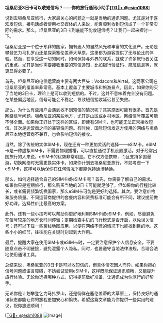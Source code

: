**坦桑尼亚3日卡可以收短信吗？——你的旅行通讯小助手[[TG💪+ @esim1088](https://t.me/s/esim1088)]**

说到去坦桑尼亚旅行，大家最关心的问题之一就是当地的通讯问题。尤其是对于喜欢发短信、接电话或者使用社交媒体的人来说，能否顺利收到短信成了一个非常实际的需求。那么，坦桑尼亚的3日卡到底能不能收短信呢？让我们一起来探讨一下。

坦桑尼亚是一个位于东非的国家，拥有迷人的自然风光和丰富的文化遗产。无论是攀登乞力马扎罗山还是探索塞伦盖蒂大草原，这里都为游客提供了无与伦比的体验。然而，在享受这一切的同时，如何保持与外界的联系，就成了许多旅行者关注的重点。尤其是当你需要接收重要的短信通知，比如银行验证码、航班信息等，就更显得必要了。

首先，坦桑尼亚的电信运营商主要有两大巨头：Vodacom和Airtel。这两家公司在坦桑尼亚的覆盖率非常高，基本上覆盖了主要城市和旅游景点。因此，如果你购买了当地的3日卡，理论上是可以收到短信的。不过，这并不意味着完全没有问题。在某些偏远地区，信号可能会不稳定，导致短信接收延迟甚至失败。

那么，为什么有些用户会遇到收不到短信的情况呢？其实原因可能有很多。首先是网络信号问题。坦桑尼亚的某些地方，尤其是山区或乡村地区，网络信号覆盖可能不够全面。如果你正好处于这样的区域，即使有SIM卡，也可能无法正常接收短信。其次是运营商之间的兼容性问题。有时候，国际短信发送方使用的网络与坦桑尼亚本地运营商不兼容，也会影响短信的接收。

当然，除了传统的实体SIM卡，现在还有一种更加灵活的选择——eSIM卡。eSIM卡是一种虚拟SIM卡，不需要物理插槽，可以直接通过手机设置激活。对于经常出国旅行的人来说，eSIM卡的优势非常明显。它不仅方便携带，而且支持多国漫游，切换网络时无需更换实体卡。如果你计划去坦桑尼亚旅行，不妨考虑一下eSIM卡，这样可以确保你在任何情况下都能保持通讯畅通。

那么，如何选择适合自己的SIM卡或eSIM卡呢？首先，你需要了解自己的需求。如果你只是短期旅行，那么购买当地的3日卡可能就足够了。但如果你的行程比较长，或者需要频繁切换国家，那么eSIM卡可能是更好的选择。其次，要注意价格和服务质量。不同运营商提供的套餐内容和资费标准可能会有所不同，建议提前做好功课，选择性价比最高的方案。

此外，还有一些小技巧可以帮助你更好地利用SIM卡或eSIM卡。例如，尽量避免在信号较差的地方长时间停留；定期检查手机的飞行模式是否开启，以免误关信号；还可以下载一些离线地图应用，以便在网络不佳的情况下也能找到目的地。这些小小的细节，往往能在关键时刻起到大作用。

最后，提醒大家在使用SIM卡或eSIM卡时，一定要注意保护个人信息安全。不要随意点击不明链接，避免泄露个人隐私。同时，也要遵守当地法律法规，合理合法地使用通讯工具。

总结来说，坦桑尼亚的3日卡是可以收短信的，但具体情况因人而异。如果你担心信号问题或语言障碍，不妨尝试使用eSIM卡，这样既能保证通讯顺畅，又能提升旅行体验。无论你选择哪种方式，记得提前做好准备，让通讯成为你旅行的好帮手。

无论你是计划攀登乞力马扎罗山，还是徜徉在塞伦盖蒂的大草原上，保持良好的通讯状态都能让你的旅程更加安心和愉快。希望这篇文章能为你提供一些实用的建议，祝你旅途顺利！

[[TG💪+ @esim1088](https://t.me/s/esim1088) ![Image](https://i.postimg.cc/4NQfJmqS/Snipaste-2025-05-13-00-14-12.png)]